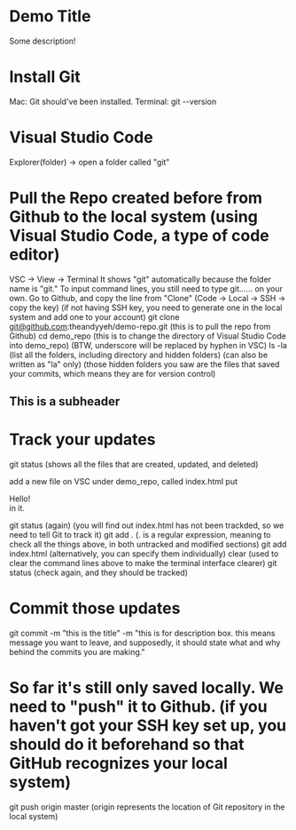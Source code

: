 # Demo Title

Some description!

# Install Git
Mac: Git should've been installed. 
Terminal: 
git --version

# Visual Studio Code
Explorer(folder) -> open a folder called "git" 

# Pull the Repo created before from Github to the local system (using Visual Studio Code, a type of code editor)
VSC -> View -> Terminal
It shows "git" automatically because the folder name is "git." To input command lines, you still need to type git...... on your own. 
Go to Github, and copy the line from "Clone" (Code -> Local -> SSH -> copy the key) (if not having SSH key, you need to generate one in the local system and add one to your account)
git clone git@github.com:theandyyeh/demo-repo.git (this is to pull the repo from Github)
cd demo_repo (this is to change the directory of Visual Studio Code into demo_repo) (BTW, underscore will be replaced by hyphen in VSC)
ls -la (list all the folders, including directory and hidden folders) (can also be written as "la" only) (those hidden folders you saw are the files that saved your commits, which means they are for version control)

## This is a subheader

# Track your updates
git status (shows all the files that are created, updated, and deleted)

add a new file on VSC under demo_repo, called index.html
put <div> Hello! </div> in it.

git status (again) (you will find out index.html has not been trackded, so we need to tell Git to track it)
git add . (. is a regular expression, meaning to check all the things above, in both untracked and modified sections)
git add index.html (alternatively, you can specify them individually)
clear (used to clear the command lines above to make the terminal interface clearer)
git status (check again, and they should be tracked)

# Commit those updates
git commit -m "this is the title" -m "this is for description box. this means message you want to leave, and supposedly, it should state what and why behind the commits you are making."

# So far it's still only saved locally. We need to "push" it to Github. (if you haven't got your SSH key set up, you should do it beforehand so that GitHub recognizes your local system)
git push origin master (origin represents the location of Git repository in the local system)





